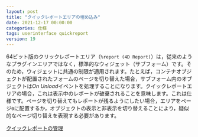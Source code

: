 ```yaml
---
layout: post
title: "クイックレポートエリアの埋め込み"
date: 2021-12-17 00:00:00
categories: 仕様
tags: userinterface quickreport
version: 19
---
```


64ビット版のクリックレポートエリア（`%report (4D Report)`）は，従来のようなプラグインエリアではなく，標準的なウィジェット（サブフォーム）です。そのため，ウィジェットに共通の制限が適用されます。たとえば，コンテナオブジェクトが配置されたフォームのページを切り替えた場合，サブフォーム内のオブジェクトは*On Unload*イベントを処理することになります。クイックレポートエリアの場合，これは表示中のレポートが破棄されることを意味します。これは仕様です。ページを切り替えてもレポートが残るようにしたい場合，エリアをページ`0`に配置するか，オブジェクトの表示と非表示を切り替えることにより，疑似的なページ切り替えを表現する必要があります。

<i class="fa fa-external-link" aria-hidden="true"></i> [クイックレポートの管理](https://doc.4d.com/4Dv19/4D/19/Managing-quick-reports.300-5416648.ja.html)
